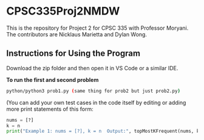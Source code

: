 # CPSC335Proj2NMDW
This is the repository for Project 2 for CPSC 335 with Professor Moryani. The contributors are Nicklaus Marietta and Dylan Wong.

## Instructions for Using the Program
Download the zip folder and then open it in VS Code or a similar IDE.

**To run the first and second problem**
```bash
python/python3 prob1.py (same thing for prob2 but just prob2.py)
```
(You can add your own test cases in the code itself by editing or adding more print statements of this form:

```python
nums = [?]
k = n
print("Example 1: nums = [?], k = n  Output:", topMostKFrequent(nums, k))
```
